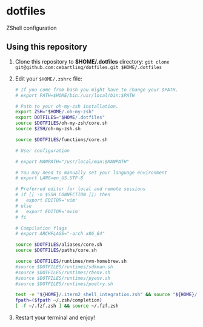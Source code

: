 # dotfiles
ZShell configuration

## Using this repository

1. Clone this repository to **$HOME/.dotfiles** directory: `git clone git@github.com:cebartling/dotfiles.git $HOME/.dotfiles`
1. Edit your `$HOME/.zshrc` file:

    ```zsh
    # If you come from bash you might have to change your $PATH.
    # export PATH=$HOME/bin:/usr/local/bin:$PATH
    
    # Path to your oh-my-zsh installation.
    export ZSH="$HOME/.oh-my-zsh"
    export DOTFILES="$HOME/.dotfiles"
    source $DOTFILES/oh-my-zsh/core.sh
    source $ZSH/oh-my-zsh.sh
    
    source $DOTFILES/functions/core.sh
    
    # User configuration
    
    # export MANPATH="/usr/local/man:$MANPATH"
    
    # You may need to manually set your language environment
    # export LANG=en_US.UTF-8
    
    # Preferred editor for local and remote sessions
    # if [[ -n $SSH_CONNECTION ]]; then
    #   export EDITOR='vim'
    # else
    #   export EDITOR='mvim'
    # fi
    
    # Compilation flags
    # export ARCHFLAGS="-arch x86_64"
    
    source $DOTFILES/aliases/core.sh
    source $DOTFILES/paths/core.sh

    source $DOTFILES/runtimes/nvm-homebrew.sh
    #source $DOTFILES/runtimes/sdkman.sh
    #source $DOTFILES/runtimes/rbenv.sh
    #source $DOTFILES/runtimes/pyenv.sh
    #source $DOTFILES/runtimes/poetry.sh
    
    test -e "${HOME}/.iterm2_shell_integration.zsh" && source "${HOME}/.iterm2_shell_integration.zsh"
    fpath=($fpath ~/.zsh/completion)
    [ -f ~/.fzf.zsh ] && source ~/.fzf.zsh
    ```
1. Restart your terminal and enjoy!
